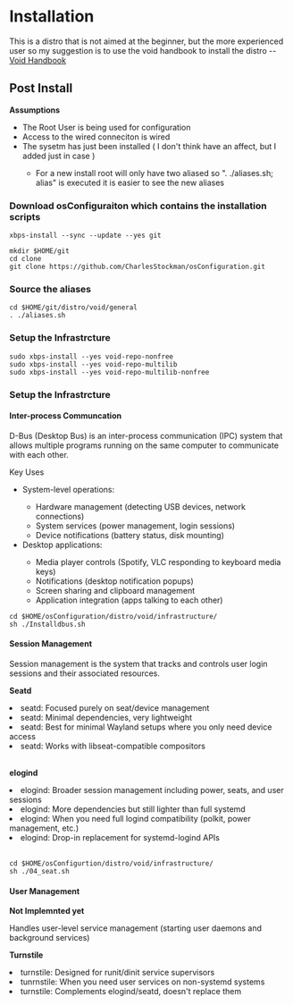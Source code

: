 # Installation

This is a distro that is not aimed at the beginner, but the more experienced user so my suggestion is to use the void handbook to install the distro -- [Void Handbook](https://docs.voidlinux.org/)

## Post Install

<b>Assumptions</b>
<ul>
  <li>The Root User is being used for configuration</li>
  <li>Access to the wired conneciton is wired</li>
  <li>The sysetm has just been installed ( I don't think have an affect, but I added just in case )</li>
  <ul>
    <li>For a new install root will only have two aliased so ". ./aliases.sh; alias" is executed it is easier to see the new aliases</li>
  </ul>
</ul>

### Download osConfiguraiton which contains the installation scripts

```
xbps-install --sync --update --yes git

mkdir $HOME/git
cd clone
git clone https://github.com/CharlesStockman/osConfiguration.git
```

### Source the aliases 
```
cd $HOME/git/distro/void/general
. ./aliases.sh
```

### Setup the Infrastrcture
```
sudo xbps-install --yes void-repo-nonfree
sudo xbps-install --yes void-repo-multilib
sudo xbps-install --yes void-repo-multilib-nonfree
```

### Setup the Infrastrcture

#### Inter-process Communcation 

D-Bus (Desktop Bus) is an inter-process communication (IPC) system that allows multiple programs running on the same computer to communicate with each other.

Key Uses
<ul>
<li>System-level operations:</li>
   <ul>
      <li>Hardware management (detecting USB devices, network connections)</li>
      <li>System services (power management, login sessions)</li>
      <li>Device notifications (battery status, disk mounting)</li>
   </ul>
<li>Desktop applications:</li>
   <ul>
     <li>Media player controls (Spotify, VLC responding to keyboard media keys)</li>
     <li>Notifications (desktop notification popups)</li>
     <li>Screen sharing and clipboard management</li>
     <li>Application integration (apps talking to each other)</li>
   </ul>
</ul>

```
cd $HOME/osConfiguration/distro/void/infrastructure/
sh ./Installdbus.sh
```

#### Session Management 

Session management is the system that tracks and controls user login sessions and their associated resources.

<b>Seatd</b>
<li>seatd: Focused purely on seat/device management</li>
<li>seatd: Minimal dependencies, very lightweight</li>
<li>seatd: Best for minimal Wayland setups where you only need device access</li>
<li>seatd: Works with libseat-compatible compositors</li><br>

<b>elogind</b>
<li>elogind: Broader session management including power, seats, and user sessions</li>
<li>elogind: More dependencies but still lighter than full systemd</li>
<li>elogind: When you need full logind compatibility (polkit, power management, etc.)</li>
<li>elogind: Drop-in replacement for systemd-logind APIs</li><br>


```
cd $HOME/osConfigurtion/distro/void/infrastructure/
sh ./04_seat.sh
```
#### User Management

<b>Not Implemnted yet</b>

Handles user-level service management (starting user daemons and background services)

<b>Turnstile</b>
<li>turnstile: Designed for runit/dinit service supervisors</li>
<li>tunrnstile: When you need user services on non-systemd systems</li>
<li>turnstile: Complements elogind/seatd, doesn't replace them</li>
